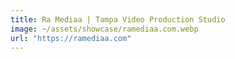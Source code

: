 ```yaml
---
title: Ra Mediaa | Tampa Video Production Studio
image: ~/assets/showcase/ramediaa.com.webp
url: "https://ramediaa.com"
---
```

